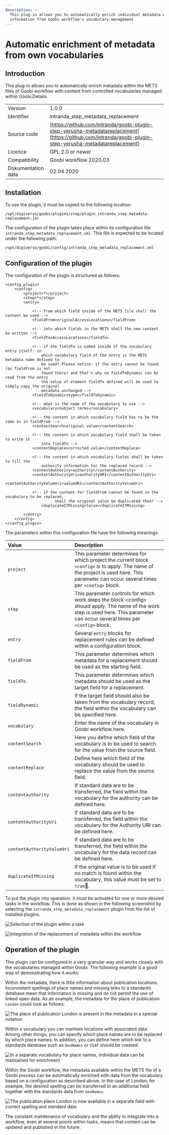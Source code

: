 ```yaml
---
description: >-
  This plug-in allows you to automatically enrich individual metadata with
  information from Goobi workflow's vocabulary management
---
```


# Automatic enrichment of metadata from own vocabularies

## Introduction

This plug-in allows you to automatically enrich metadata within the METS files of Goobi workflow with content from controlled vocabularies managed within Goobi.Details

|  |  |
| :--- | :--- |
| Version | 1.0.0 |
| Identifier | intranda\_step\_metadata\_replacement |
| Source code | [https://github.com/intranda/goobi-plugin-step-yerusha-metadatareplacement](https://github.com/intranda/goobi-plugin-step-yerusha-metadatareplacement) |
| Licence | GPL 2.0 or newer |
| Compatibility | Goobi workflow 2020.03 |
| Dokumentation date | 02.04.2020 |

## Installation

To use the plugin, it must be copied to the following location:

```text
/opt/digiverso/goobi/plugins/step/plugin_intranda_step_metadata-replacement.jar
```

The configuration of the plugin takes place within its configuration file `intranda_step_metadata_replacement.xml`. This file is expected to be located under the following path:

```text
/opt/digiverso/goobi/config/intranda_step_metadata_replacement.xml
```

## Configuration of the plugin

The configuration of the plugin is structured as follows:

```markup
<config_plugin>
    <config>
        <project>*</project>
        <step>*</step>
        <entry>

            <!-- from which field inside of the METS file shall the content be used -->
            <fieldFrom>originalAccessLocations</fieldFrom>

            <!-- into which fields in the METS shall the new content be written -->
            <fieldTo>AccessLocations</fieldTo>

            <!-- if the fieldTo is named inside of the vocabulary entry itself: in
                which vocabulary field of the entry is the METS metadata name defined to
                be used? Please notice: if the entry cannot be found (as fieldFrom is not
                found there) and that's why no fieldToDynamic can be read from the entry
                the value of element fieldTo defined will be used to simply copy the original
                metadata unchanged -->
            <fieldToDynamic>type</fieldToDynamic>

            <!-- what is the name of the vocabulary to use -->
            <vocabulary>Subject terms</vocabulary>

            <!-- the content in which vocabulary field has to be the same as in fieldFrom -->
            <contentSearch>original value</contentSearch>

            <!-- the content in which vocabulary field shall be taken to write it
                into fieldTo -->
            <contentReplace>corrected value</contentReplace>

            <!-- the content in which vocabulary fields shall be taken to fill the
                authority information for the replaced record -->
            <contentAuthority>authority</contentAuthority>
            <contentAuthorityUri>authorityURI</contentAuthorityUri>
            <contentAuthorityValueUri>valueURI</contentAuthorityValueUri>

            <!-- if the content for fieldFrom cannot be found in the vocabulary to be replaced,
      				  shall the original value be duplicated then? -->
      			<duplicateIfMissing>false</duplicateIfMissing>
            
        </entry>
    </config>
</config_plugin>
```

The parameters within this configuration file have the following meanings:

| Value | Description |
| :--- | :--- |
| `project` | This parameter determines for which project the current block `<config>` is to apply. The name of the project is used here. This parameter can occur several times per `<config>` block. |
| `step` | This parameter controls for which work steps the block &lt;config&gt; should apply. The name of the work step is used here. This parameter can occur several times per `<config>` block. |
| `entry` | Several `entry` blocks for replacement rules can be defined within a configuration block. |
| `fieldFrom` | This parameter determines which metadata for a replacement should be used as the starting field. |
| `fieldTo` | This parameter determines which metadata should be used as the target field for a replacement. |
| `fieldDynamic` | If the target field should also be taken from the vocabulary record, the field within the vocabulary can be specified here. |
| `vocabulary` | Enter the name of the vocabulary in Goobi workflow here. |
| `contentSearch` | Here you define which field of the vocabulary is to be used to search for the value from the source field. |
| `contentReplace` | Define here which field of the vocabulary should be used to replace the value from the source field. |
| `contentAuthority` | If standard data are to be transferred, the field within the vocabulary for the authority can be defined here. |
| `contentAuthorityUri` | If standard data are to be transferred, the field within the vocabulary for the Authority URI can be defined here. |
| `contentAuthorityValueUri` | If standard data are to be transferred, the field within the vocabulary for the data record can be defined here. |
|`duplicateIfMissing` | If the original value is to be used if no match is found within the vocabulary, this value must be set to `true`. |

To put the plugin into operation, it must be activated for one or more desired tasks in the workflow. This is done as shown in the following screenshot by selecting the `intranda_step_metadata_replacement` plugin from the list of installed plugins.

![Selection of the plugin within a task](../.gitbook/assets/intranda_step_metadata_replacement1.png)

![Integration of the replacement of metadata within the workflow](../.gitbook/assets/intranda_step_metadata_replacement2.png)

## Operation of the plugin

This plugin can be configured in a very granular way and works closely with the vocabularies managed within Goobi. The following example is a good way of demonstrating how it works:

Within the metadata, there is little information about publication locations. Inconsistent spellings of place names and missing links to a standards database mean that information is missing and do not permit the use of linked open data. As an example, the metadata for the place of publication `London` could look as follows:

![The place of publication London is present in the metadata in a special notation](../.gitbook/assets/intranda_step_metadata_replacement5.png)

Within a vocabulary you can maintain locations with associated data. Among other things, you can specify which place names are to be replaced by which place names. In addition, you can define here which link to a standards database such as `GeoNames` or `VIAF` should be created.

![In a separate vocabulary for place names, individual data can be maintained for enrichment](../.gitbook/assets/intranda_step_metadata_replacement3.png)

Within the Goobi workflow, the metadata available within the METS file of a Goobi process can be automatically enriched with data from the vocabulary based on a configuration as described above. In the case of London, for example, the desired spelling can be transferred to an additional field together with the standards data from `GeoNames`.

![The publication place London is now available in a separate field with correct spelling and standard data](../.gitbook/assets/intranda_step_metadata_replacement4.png)

The constant maintenance of vocabulary and the ability to integrate into a workflow, even at several points within tasks, means that content can be updated and published in the future.
